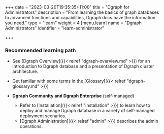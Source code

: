 +++
date = "2023-03-20T19:35:35+11:00"
title = "Dgraph for Administrators"
description = "From learning the basics of graph databases to advanced functions and capabilities, Dgraph docs have the information you need."
type = "learn"
weight = 4
[menu.learn]
  name = "Dgraph Administrators"
  identifier = "learn-administrator"

+++


### Recommended learning path

- See [Dgraph Overview]({{< relref "dgraph-overview.md" >}}) for an introduction to Dgraph database and a presentation of Dgraph cluster architecture.
- Get familiar with some terms in the [Glossary]({{< relref "dgraph-glossary.md" >}})

- **Dgraph Community and Dgraph Enterprise** (self-managed)
  - Refer to [Installation]({{< relref "installation" >}}) to learn how to deploy and manage Dgraph database in a variety of self-managed deployment scenarios.
  - [Dgraph Administration]({{< relref "admin" >}}) describes the admin operations.


